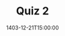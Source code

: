 ---
type: quiz
date: 1403-12-21T15:00:00
title: "Quiz 2"
links:
  - url: /static_files/quizes/Q2.pdf
    name: Questions
  - url: /static_files/quizes/S2.pdf
    name: Solution
hide_from_announcments: true
---